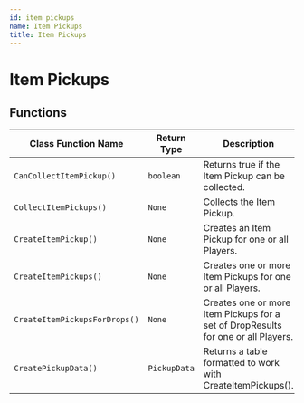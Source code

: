 ```yaml
---
id: item pickups
name: Item Pickups
title: Item Pickups
---
```


# Item Pickups

## Functions

| Class Function Name | Return Type | Description | Tags |
| ------------------- | ----------- | ----------- | ---- |
| `CanCollectItemPickup()` | `boolean` | Returns true if the Item Pickup can be collected. | None |
| `CollectItemPickups()` | `None` | Collects the Item Pickup. | None |
| `CreateItemPickup()` | `None` | Creates an Item Pickup for one or all Players. | None |
| `CreateItemPickups()` | `None` | Creates one or more Item Pickups for one or all Players. | None |
| `CreateItemPickupsForDrops()` | `None` | Creates one or more Item Pickups for a set of DropResults for one or all Players. | None |
| `CreatePickupData()` | `PickupData` | Returns a table formatted to work with CreateItemPickups(). | None |
